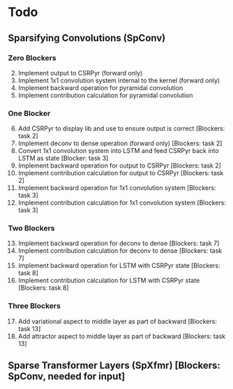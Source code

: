 # Todo

## Sparsifying Convolutions (SpConv)
### Zero Blockers
2. Implement output to CSRPyr (forward only)
3. Implement 1x1 convolution system internal to the kernel (forward only)
4. Implement backward operation for pyramidal convolution
5. Implement contribution calculation for pyramidal convolution

### One Blocker
6. Add CSRPyr to display lib and use to ensure output is correct [Blockers: task 2]
7. Implement deconv to dense operation (forward only) [Blockers: task 2]
8. Convert 1x1 convolution system into LSTM and feed CSRPyr back into LSTM as state [Blocker: task 3]
9. Implement backward operation for output to CSRPyr [Blockers: task 2]
10. Implement contribution calculation for output to CSRPyr [Blockers: task 2]
11. Implement backward operation for 1x1 convolution system [Blockers: task 3]
12. Implement contribution calculation for 1x1 convolution system [Blockers: task 3]

### Two Blockers
13. Implement backward operation for deconv to dense [Blockers: task 7]
14. Implement contribution calculation for deconv to dense [Blockers: task 7]
15. Implement backward operation for LSTM with CSRPyr state [Blockers: task 8]
16. Implement contribution calculation for LSTM with CSRPyr state [Blockers: task 8]

### Three Blockers
17. Add variational aspect to middle layer as part of backward [Blockers: task 13]
18. Add attractor aspect to middle layer as part of backward [Blockers: task 13]

## Sparse Transformer Layers (SpXfmr) [Blockers: SpConv, needed for input]
